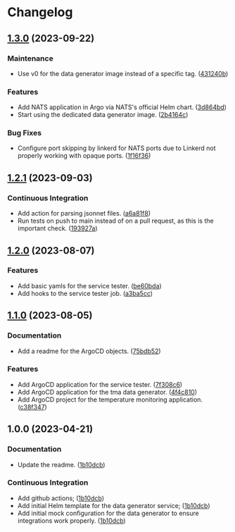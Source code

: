 # Changelog

## [1.3.0](https://github.com/ivanov-slk/tma-deployment-configurations/compare/v1.2.1...v1.3.0) (2023-09-22)

### Maintenance

- Use v0 for the data generator image instead of a specific tag. ([431240b](https://github.com/ivanov-slk/tma-deployment-configurations/commit/431240bd7b77a24b9b0623b3a50d6d0b9c723970))

### Features

- Add NATS application in Argo via NATS's official Helm chart. ([3d864bd](https://github.com/ivanov-slk/tma-deployment-configurations/commit/3d864bd853d9cde9d358e578c3392d0049ef5dcf))
- Start using the dedicated data generator image. ([2b4164c](https://github.com/ivanov-slk/tma-deployment-configurations/commit/2b4164c79dd86c7ec8dea2e70167a8adb09b5b44))

### Bug Fixes

- Configure port skipping by linkerd for NATS ports due to Linkerd not properly working with opaque ports. ([1f16f36](https://github.com/ivanov-slk/tma-deployment-configurations/commit/1f16f36079823311ef9de67326e199a253650b10))

## [1.2.1](https://github.com/ivanov-slk/tma-deployment-configurations/compare/v1.2.0...v1.2.1) (2023-09-03)

### Continuous Integration

- Add action for parsing jsonnet files. ([a6a81f8](https://github.com/ivanov-slk/tma-deployment-configurations/commit/a6a81f888dd504adfcbaa44674ae32677d744f54))
- Run tests on push to main instead of on a pull request, as this is the important check. ([193927a](https://github.com/ivanov-slk/tma-deployment-configurations/commit/193927a10af54a2f4ea60fdcfca32d726d664c9c))

## [1.2.0](https://github.com/ivanov-slk/tma-deployment-configurations/compare/v1.1.0...v1.2.0) (2023-08-07)

### Features

- Add basic yamls for the service tester. ([be60bda](https://github.com/ivanov-slk/tma-deployment-configurations/commit/be60bdaf2ce3ad3cf2a169d5465986915d814474))
- Add hooks to the service tester job. ([a3ba5cc](https://github.com/ivanov-slk/tma-deployment-configurations/commit/a3ba5cc5b5e58c3bea2bf6b800e4b84365c8fb8d))

## [1.1.0](https://github.com/ivanov-slk/tma-deployment-configurations/compare/v1.0.0...v1.1.0) (2023-08-05)

### Documentation

- Add a readme for the ArgoCD objects. ([75bdb52](https://github.com/ivanov-slk/tma-deployment-configurations/commit/75bdb525287929af74ce0671a2541121b96b3ae9))

### Features

- Add ArgoCD application for the service tester. ([7f308c6](https://github.com/ivanov-slk/tma-deployment-configurations/commit/7f308c67e5382f97a6713251ef47b70cf4ffa509))
- Add ArgoCD application for the tma data generator. ([4f4c810](https://github.com/ivanov-slk/tma-deployment-configurations/commit/4f4c810e664e2724c460784dd5481a0fb66d3d17))
- Add ArgoCD project for the temperature monitoring application. ([c38f347](https://github.com/ivanov-slk/tma-deployment-configurations/commit/c38f3479d32e0e65878e0e8671b30a24a9b3aba8))

## 1.0.0 (2023-04-21)

### Documentation

- Update the readme. ([1b10dcb](https://github.com/ivanov-slk/tma-deployment-configurations/commit/1b10dcb223bd07c61c60c4a9609346b2684de55f))

### Continuous Integration

- Add github actions; ([1b10dcb](https://github.com/ivanov-slk/tma-deployment-configurations/commit/1b10dcb223bd07c61c60c4a9609346b2684de55f))
- Add initial Helm template for the data generator service; ([1b10dcb](https://github.com/ivanov-slk/tma-deployment-configurations/commit/1b10dcb223bd07c61c60c4a9609346b2684de55f))
- Add initial mock configuration for the data generator to ensure integrations work properly. ([1b10dcb](https://github.com/ivanov-slk/tma-deployment-configurations/commit/1b10dcb223bd07c61c60c4a9609346b2684de55f))
